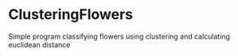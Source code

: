 # ClusteringFlowers
Simple program classifying flowers using clustering and calculating euclidean distance

